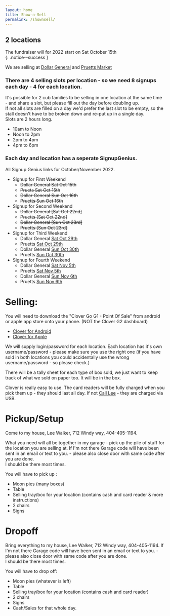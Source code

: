 ```yaml
---
layout: home
title: Show-n-Sell
permalink: /shownsell/
---
```


## 2 locations

The fundraiser  will for 2022 start on Sat October 15th<br/>
{: .notice--success }

We are selling at [Dollar General](https://www.google.com/maps/place/Dollar+General/@35.1744822,-85.3314633,17z/data=!3m2!4b1!5s0x8860f449559ad427:0xd12cea5ca04fd5cf!4m5!3m4!1s0x8860f44bffddafb7:0x14737cbbf3090bd2!8m2!3d35.1744822!4d-85.3292746) and [Pruetts Market](https://www.google.com/maps/place/Pruett's+Market/@35.1386309,-85.330655,17z/data=!3m1!4b1!4m5!3m4!1s0x8860f5919d29f255:0x510723ddf790f66a!8m2!3d35.1386309!4d-85.328461)

### There are 4 selling slots per location  - so we need 8 signups each day - 4 for each location.

It's possible for 2 cub families to be selling in one location at the same time - and share a slot, but please fill out the day before doubling up.<br/>
If not all slots are filled on a day we'd prefer the last slot to be empty, so the stall doesn't have to be broken down and re-put up in a single day.<br/>
Slots are 2 hours long. 
- 10am to Noon
- Noon to 2pm
- 2pm to 4pm
- 4pm to 6pm

### Each day and location has a seperate SignupGenius.

All Signup Genius links for October/November 2022.
- Signup for First Weekend
  - <s>Dollar General Sat Oct 15th</s>
  - <s>Pruets Sat Oct 15th</s>
  - <s>Dollar General Sun Oct 16th</s>
  - <s>Pruetts Sun Oct 16th</s>
- Signup for Second Weekend
  - <s>Dollar General [Sat Oct 22nd]</s>
  - <s>Pruetts [Sat Oct 22nd]</s>
  - <s>Dollar General [Sun Oct 23rd]</s>
  - <s>Pruetts [Sun Oct 23rd]</s>
- Signup for Third Weekend
  - Dollar General [Sat Oct 29th](https://www.signupgenius.com/go/5080C4BAFAA29A2FA7-31169)
  - Pruetts [Sat Oct 29th](https://www.signupgenius.com/go/5080C4BAFAA29A2FA7-311610)
  - Dollar General [Sun Oct 30th](https://www.signupgenius.com/go/5080C4BAFAA29A2FA7-311611)
  - Pruetts [Sun Oct 30th](https://www.signupgenius.com/go/5080C4BAFAA29A2FA7-311612)
- Signup for Fourth Weekend
  - Dollar General [Sat Nov 5th](https://www.signupgenius.com/go/5080C4BAFAA29A2FA7-311613)
  - Pruetts [Sat Nov 5th](https://www.signupgenius.com/go/5080C4BAFAA29A2FA7-311614)
  - Dollar General [Sun Nov 6th](https://www.signupgenius.com/go/5080C4BAFAA29A2FA7-311615)
  - Pruetts [Sun Nov 6th](https://www.signupgenius.com/go/5080C4BAFAA29A2FA7-31161)



# Selling:
You will need to download the "Clover Go G1 - Point Of Sale" from android or apple app store onto your phone. (NOT the Clover G2 dashboard)
- [Clover for Android](https://play.google.com/store/apps/details?id=com.firstdata.clovergo&hl=en_US&gl=US)
- [Clover for Apple](https://apps.apple.com/us/app/clover-go-g1-point-of-sale/id999050522)

We will supply login/password for each location. Each location has it's own username/password - please make sure you use the right one (if you have sold in both locations you could accidentally use the wrong username/password - so please check.)

There will be a tally sheet for each type of box sold, we just want to keep track of what we sold on paper too. It will be in the box.

Clover is really easy to use. The card readers will be fully charged when you pick them up - they should last all day. If not [Call Lee](tel:4044051194) - they are charged via USB.

# Pickup/Setup
Come to my house, Lee Walker, 712 Windy way, 404-405-1194.

What you need will all be together in my garage - pick up the pile of stuff for the location you are selling at. If I'm not there Garage code will have been sent in an email or text to you. - please also close door with same code after you are done. 
<br/>
I should be there most times.

You will have to pick up : 
- Moon pies (many boxes)
- Table 
- Selling tray/box for your location (contains cash and card reader & more instructions)
- 2 chairs
- Signs

# Dropoff
Bring everything to my house, Lee Walker, 712 Windy way, 404-405-1194.
If I'm not there Garage code will have been sent in an email or text to you. - please also close door with same code after you are done. 
<br/>
I should be there most times.

You will have to drop off: 
- Moon pies (whatever is left)
- Table 
- Selling tray/box for your location (contains cash and card reader)
- 2 chairs
- Signs
- Cash/Sales for that whole day.


